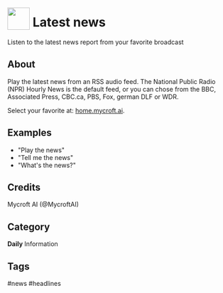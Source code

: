 # <img src='https://rawgithub.com/FortAwesome/Font-Awesome/master/advanced-options/raw-svg/solid/newspaper.svg' card_color='#000000' width='50' height='50' style='vertical-align:bottom'/> Latest news
Listen to the latest news report from your favorite broadcast

## About 
Play the latest news from an RSS audio feed.  The National Public Radio (NPR)
Hourly News is the default feed, or you can chose 
from the BBC, Associated Press, CBC.ca, PBS, Fox, german DLF or WDR. 

Select your favorite at: [home.mycroft.ai](https://home.mycroft.ai/#/skill).

## Examples 
* "Play the news"
* "Tell me the news"
* "What's the news?"

## Credits 
Mycroft AI (@MycroftAI)

## Category
**Daily**
Information

## Tags
#news
#headlines
